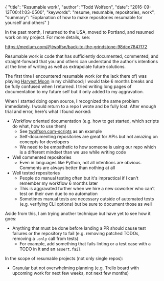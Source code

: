 {
  "title": "Resumable work",
  "author": "Todd Wolfson",
  "date": "2016-09-13T00:41:03-0500",
  "keywords": "resume, resumable, repositories, work",
  "summary": "Explanation of how to make repositories resumable for yourself and others"
}

In the past month, I returned to the USA, moved to Portland, and resumed work on my project. For more details, see:

https://medium.com/@twolfsn/back-to-the-grindstone-98dce7847f72

Resumable work is code that has sufficiently documented, commented, and straight-forward that you and others can understand the author's intentions at the time of writing as well as extrapolate future solutions.

The first time I encountered resumable work (or the lack there of) was playing [Harvest Moon][] in my childhood; I would take 6 months breaks and be fully confused when I returned. I tried writing long pages of documentation to my future self but it only added to my aggravation.

[Harvest Moon]: https://en.wikipedia.org/wiki/Harvest_Moon_(video_game)

When I started doing open source, I recognized the same problem immediately. I would return to a repo I wrote and be fully lost. After enough trial and error, here's what I found worked:

- Workflow oriented documentation (e.g. how to get started, which scripts do what, how to use them)
    - See [twolfson.com-scripts][] as an example
    - Self-documenting repositories are great for APIs but not amazing on concepts for developers
    - We need to be empathetic to how someone is using our repo which is a different mindset than we use while writing code
- Well commented repositories
    - Even in languages like Python, not all intentions are obvious. Comments are always better than nothing at all
- Well tested repositories
    - People do manual testing often but it's impractical if I can't remember my workflow 6 months later
    - This is aggravated further when we hire a new coworker who can't test on their own due to no automation
    - Sometimes manual tests are necessary outside of automated tests (e.g. verifying CLI options) but be sure to document those as well

[twolfson.com-scripts]: https://github.com/twolfson/twolfson.com-scripts/blob/2.6.4/README.md

Aside from this, I am trying another technique but have yet to see how it goes:

- Anything that must be done before landing a PR should cause test failures or the repository to fail (e.g. removing patched TODOs, removing a `.only` call from tests)
    - For example, add something that fails linting or a test case with a TODO in it and an `assert.fail`

In the scope of resumable projects (not only single repos):

- Granular but not overwhelming planning (e.g. Trello board with upcoming work for next few weeks, not next few months)

